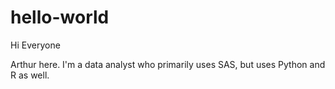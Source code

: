 # hello-world
Hi Everyone

Arthur here. I'm a data analyst who primarily uses SAS, but uses Python and R as well.
